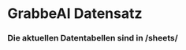 
















































































































































































































































































































































































































































# GrabbeAI Datensatz





### Die aktuellen Datentabellen sind in /sheets/


